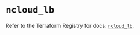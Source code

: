 # `ncloud_lb`

Refer to the Terraform Registry for docs: [`ncloud_lb`](https://registry.terraform.io/providers/navercloudplatform/ncloud/4.0.4/docs/resources/lb).

